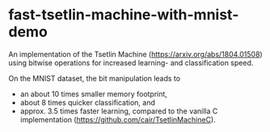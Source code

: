 # fast-tsetlin-machine-with-mnist-demo
An implementation of the Tsetlin Machine (https://arxiv.org/abs/1804.01508) using bitwise operations for increased learning- and classification speed.

On the MNIST dataset, the bit manipulation leads to
* an about 10 times smaller memory footprint,
* about 8 times quicker classification, and
* approx. 3.5 times faster learning,
compared to the vanilla C implementation (https://github.com/cair/TsetlinMachineC). 
